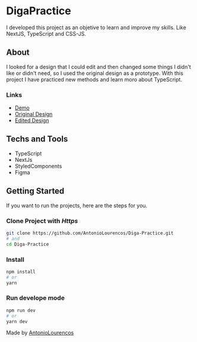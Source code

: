 # DigaPractice

I developed this project as an objetive to learn and improve my skills. Like NextJS, TypeScript and CSS-JS.

## About

I looked for a design that I could edit and then changed some things I didn't like or didn't need, so I used the original design as a prototype.
With this project I have practiced new methods and learn moro about TypeScript.

### Links

-   [Demo](https://digapractice.vercel.app/target="_blank")
-   [Original Design](<https://www.figma.com/file/EZxLOiUExMHA7n8jB7tEoS/Digi-Diga-Landing-Page-(Community)?node-id=0%3A1&target="_blank">)
-   [Edited Design](<https://www.figma.com/file/EZxLOiUExMHA7n8jB7tEoS/Digi-Diga-Landing-Page-(Community)?node-id=113%3A0&target="_blank">)

## Techs and Tools

-   TypeScript
-   NextJs
-   StyledComponents
-   Figma

## Getting Started

If you want to run the projects, here are the steps for you.

### Clone Project with _Https_

```sh
git clone https://github.com/AntonioLourencos/Diga-Practice.git
# and
cd Diga-Practice
```

### Install

```sh
npm install
# or
yarn
```

### Run develope mode

```sh
npm run dev
# or
yarn dev
```

<p align="center">

Made by [AntonioLourencos](https://www.linkedin.com/in/antoniolourencos/)

</p>

